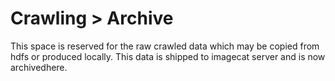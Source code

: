 # Crawling > Archive

This space is reserved for the raw crawled data which may be copied from hdfs or produced locally. This data is shipped to imagecat server and is now archivedhere.
